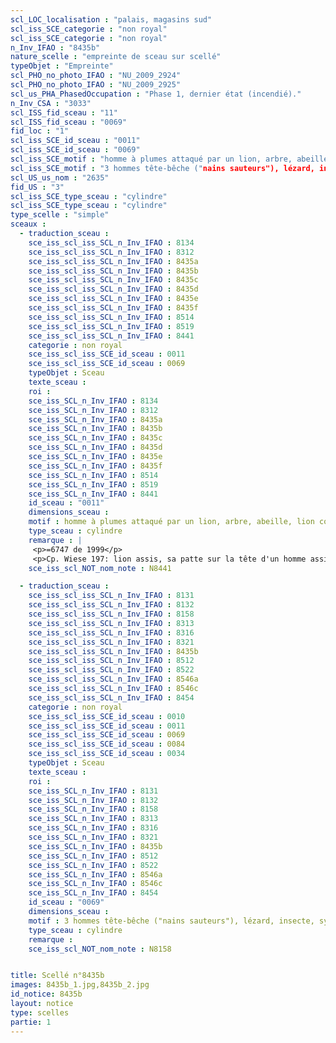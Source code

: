 ```yaml
---
scl_LOC_localisation : "palais, magasins sud"
scl_iss_SCE_categorie : "non royal"
scl_iss_SCE_categorie : "non royal"
n_Inv_IFAO : "8435b"
nature_scelle : "empreinte de sceau sur scellé"
typeObjet : "Empreinte"
scl_PHO_no_photo_IFAO : "NU_2009_2924"
scl_PHO_no_photo_IFAO : "NU_2009_2925"
scl_us_PHA_PhasedOccupation : "Phase 1, dernier état (incendié)."
n_Inv_CSA : "3033"
scl_ISS_fid_sceau : "11"
scl_ISS_fid_sceau : "0069"
fid_loc : "1"
scl_iss_SCE_id_sceau : "0011"
scl_iss_SCE_id_sceau : "0069"
scl_iss_SCE_motif : "homme à plumes attaqué par un lion, arbre, abeille, lion couchant, lièvre…"
scl_iss_SCE_motif : "3 hommes tête-bêche ("nains sauteurs"), lézard, insecte, symbole bat, singe, gazelle ou faon couché,…"
scl_US_us_nom : "2635"
fid_US : "3"
scl_iss_SCE_type_sceau : "cylindre"
scl_iss_SCE_type_sceau : "cylindre"
type_scelle : "simple"
sceaux :
  - traduction_sceau : 
    sce_iss_scl_iss_SCL_n_Inv_IFAO : 8134
    sce_iss_scl_iss_SCL_n_Inv_IFAO : 8312
    sce_iss_scl_iss_SCL_n_Inv_IFAO : 8435a
    sce_iss_scl_iss_SCL_n_Inv_IFAO : 8435b
    sce_iss_scl_iss_SCL_n_Inv_IFAO : 8435c
    sce_iss_scl_iss_SCL_n_Inv_IFAO : 8435d
    sce_iss_scl_iss_SCL_n_Inv_IFAO : 8435e
    sce_iss_scl_iss_SCL_n_Inv_IFAO : 8435f
    sce_iss_scl_iss_SCL_n_Inv_IFAO : 8514
    sce_iss_scl_iss_SCL_n_Inv_IFAO : 8519
    sce_iss_scl_iss_SCL_n_Inv_IFAO : 8441
    categorie : non royal
    sce_iss_scl_iss_SCE_id_sceau : 0011
    sce_iss_scl_iss_SCE_id_sceau : 0069
    typeObjet : Sceau
    texte_sceau : 
    roi : 
    sce_iss_SCL_n_Inv_IFAO : 8134
    sce_iss_SCL_n_Inv_IFAO : 8312
    sce_iss_SCL_n_Inv_IFAO : 8435a
    sce_iss_SCL_n_Inv_IFAO : 8435b
    sce_iss_SCL_n_Inv_IFAO : 8435c
    sce_iss_SCL_n_Inv_IFAO : 8435d
    sce_iss_SCL_n_Inv_IFAO : 8435e
    sce_iss_SCL_n_Inv_IFAO : 8435f
    sce_iss_SCL_n_Inv_IFAO : 8514
    sce_iss_SCL_n_Inv_IFAO : 8519
    sce_iss_SCL_n_Inv_IFAO : 8441
    id_sceau : "0011"
    dimensions_sceau : 
    motif : homme à plumes attaqué par un lion, arbre, abeille, lion couchant, lièvre…
    type_sceau : cylindre
    remarque : |
     <p>=6747 de 1999</p>
     <p>Cp. Wiese 197: lion assis, sa patte sur la tête d'un homme assis. Au-dessous, un acrobate faisant la roue ?<p>
    sce_iss_scl_NOT_nom_note : N8441

  - traduction_sceau : 
    sce_iss_scl_iss_SCL_n_Inv_IFAO : 8131
    sce_iss_scl_iss_SCL_n_Inv_IFAO : 8132
    sce_iss_scl_iss_SCL_n_Inv_IFAO : 8158
    sce_iss_scl_iss_SCL_n_Inv_IFAO : 8313
    sce_iss_scl_iss_SCL_n_Inv_IFAO : 8316
    sce_iss_scl_iss_SCL_n_Inv_IFAO : 8321
    sce_iss_scl_iss_SCL_n_Inv_IFAO : 8435b
    sce_iss_scl_iss_SCL_n_Inv_IFAO : 8512
    sce_iss_scl_iss_SCL_n_Inv_IFAO : 8522
    sce_iss_scl_iss_SCL_n_Inv_IFAO : 8546a
    sce_iss_scl_iss_SCL_n_Inv_IFAO : 8546c
    sce_iss_scl_iss_SCL_n_Inv_IFAO : 8454
    categorie : non royal
    sce_iss_scl_iss_SCE_id_sceau : 0010
    sce_iss_scl_iss_SCE_id_sceau : 0011
    sce_iss_scl_iss_SCE_id_sceau : 0069
    sce_iss_scl_iss_SCE_id_sceau : 0084
    sce_iss_scl_iss_SCE_id_sceau : 0034
    typeObjet : Sceau
    texte_sceau : 
    roi : 
    sce_iss_SCL_n_Inv_IFAO : 8131
    sce_iss_SCL_n_Inv_IFAO : 8132
    sce_iss_SCL_n_Inv_IFAO : 8158
    sce_iss_SCL_n_Inv_IFAO : 8313
    sce_iss_SCL_n_Inv_IFAO : 8316
    sce_iss_SCL_n_Inv_IFAO : 8321
    sce_iss_SCL_n_Inv_IFAO : 8435b
    sce_iss_SCL_n_Inv_IFAO : 8512
    sce_iss_SCL_n_Inv_IFAO : 8522
    sce_iss_SCL_n_Inv_IFAO : 8546a
    sce_iss_SCL_n_Inv_IFAO : 8546c
    sce_iss_SCL_n_Inv_IFAO : 8454
    id_sceau : "0069"
    dimensions_sceau : 
    motif : 3 hommes tête-bêche ("nains sauteurs"), lézard, insecte, symbole bat, singe, gazelle ou faon couché,…
    type_sceau : cylindre
    remarque : 
    sce_iss_scl_NOT_nom_note : N8158


title: Scellé n°8435b
images: 8435b_1.jpg,8435b_2.jpg
id_notice: 8435b
layout: notice
type: scelles
partie: 1
---
```

